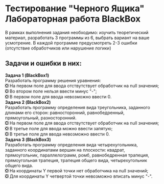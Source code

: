 # Тестирование "Черного Ящика" Лабораторная работа BlackBox
В рамках выполнения задания необходимо: изучить теоретический материал, разработать 3 программы из 6, выбрать вариант на ваше усмотрение. В каждой программе предусмотреть 2-3 ошибки (отсутствие обработчиков или нарушение логики)
## Задачи и ошибки в них:
**Задача 1 (BlackBox1)**  
Разработать программу решения уравнения:  
:negative_squared_cross_mark: На первом поле для ввода отствутствует обработчик на null значения;  
:negative_squared_cross_mark: Во втором поле нельзя ввести минус "-";  
:negative_squared_cross_mark: В первом поле для ввода невозможно ввести 0.  
**Задача 2 (BlackBox2)**  
Разработать программу определения вида треугольника, заданного длинами его
сторон: равносторонний, равнобедренный, прямоугольный, разносторонний.  
:negative_squared_cross_mark: На первом поле для ввода отствутствует обработчик на null значения;  
:negative_squared_cross_mark: В третье поле для ввода можно ввести запятую;  
:negative_squared_cross_mark: В третье поле для ввода невозможно ввести 0.  
**Задача 3 (BlackBox3)**  
Разработать программу определения вида четырехугольника, заданного
координатами вершин на плоскости: квадрат, прямоугольник, параллелограмм, ромб,
равнобедренная трапеция, прямоугольная трапеция, трапеция общего вида,
четырехугольник общего вида.  
:negative_squared_cross_mark: На координаты Y первой точки нет обработчика на null значений;  
:negative_squared_cross_mark: Для координаты Y четвертой точки невозможно вписать минус "-".  
